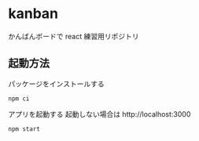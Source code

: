 # kanban

かんばんボードで react 練習用リポジトリ

## 起動方法

パッケージをインストールする

```
npm ci
```

アプリを起動する
起動しない場合は http://localhost:3000

```sh
npm start
```
